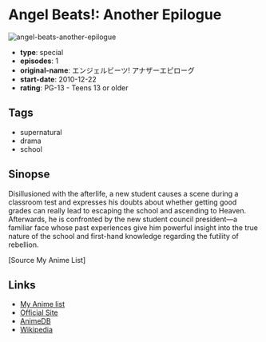 # Angel Beats!: Another Epilogue

![angel-beats-another-epilogue](https://cdn.myanimelist.net/images/anime/4/65355.jpg)

-   **type**: special
-   **episodes**: 1
-   **original-name**: エンジェルビーツ! アナザーエピローグ
-   **start-date**: 2010-12-22
-   **rating**: PG-13 - Teens 13 or older

## Tags

-   supernatural
-   drama
-   school

## Sinopse

Disillusioned with the afterlife, a new student causes a scene during a classroom test and expresses his doubts about whether getting good grades can really lead to escaping the school and ascending to Heaven. Afterwards, he is confronted by the new student council president—a familiar face whose past experiences give him powerful insight into the true nature of the school and first-hand knowledge regarding the futility of rebellion.

[Source My Anime List]

## Links

-   [My Anime list](https://myanimelist.net/anime/10067/Angel_Beats__Another_Epilogue)
-   [Official Site](http://www.angelbeats.jp/)
-   [AnimeDB](http://anidb.info/perl-bin/animedb.pl?show=anime&aid=6564)
-   [Wikipedia](http://en.wikipedia.org/wiki/Angel_Beats!)
